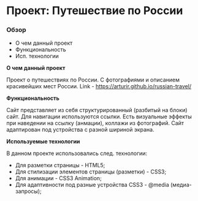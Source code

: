 # Проект: Путешествие по России

### Обзор
* О чем данный проект
* Функциональность
* Исп. технологии

**О чем данный проект**

Проект о путешествиях по России. С фотографиями и описанием красивейших мест России.
Link - https://arturir.github.io/russian-travel/

**Функциональность**

Сайт представляет из себя структурированный (разбитый на блоки) сайт. Для навигации используются ссылки. 
Есть визуальные эффекты при наведении на ссылку (анмации), коллажи из фотографий.
Сайт адаптирован под устройства с разной шириной экрана.

**Используемые технологии**

В данном проекте использовались след. технологии:
* Для разметки страницы - HTML5;
* Для стилизации элементов страницы (разметки) - CSS3;
* Для анимации - CSS3 Animation;
* Для адаптивности под разные устройства CSS3 - @media (медиа-запросы);

